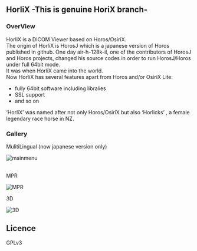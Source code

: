 ## HorliX -This is genuine HoriX branch-

### OverView

HorliX is a DICOM Viewer based on Horos/OsiriX.  
The origin of HorliX is HorosJ which is a japanese version of Horos published in github. One day air-h-128k-il, one of the contributors of HorosJ and Horos projects, changed his source codes in order to run HorosJ/Horos under full 64bit mode.  
It was when HorliX came into the world.  
Now HorliX has several features apart from Horos and/or OsiriX Lite:  
  
- fully 64bit software including libralies  
- SSL support
-  and so on  
  
 ‘HorliX’ was named after not only Horos/OsiriX but also ‘Horlicks’ , a female legendary race horse in NZ.
  
  
  
### Gallery

MulitiLingual (now japanese version only) 

![mainmenu](https://phazor.info/blog2-ja/wp-content/uploads/2018/05/HorosJ301.jpg)  
  
  
MPR  
  
![MPR](https://phazor.info/HorliX-J/wp-content/uploads/2018/06/color3DMPR.jpg)  
  

3D  

![3D](https://phazor.info/blog2-ja/wp-content/uploads/2018/05/horosagain4.jpg)
  
  
  
## Licence

GPLv3

